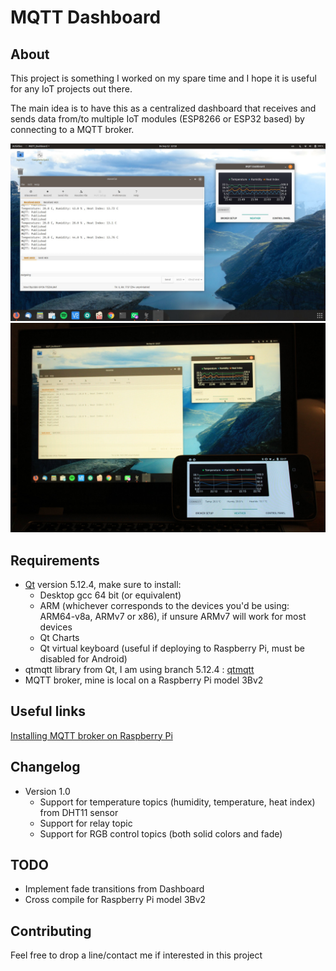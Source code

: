 # MQTT Dashboard
## About
This project is something I worked on my spare time and I hope it is useful for any IoT projects out there.

The main idea is to have this as a centralized dashboard that receives and sends data from/to multiple IoT modules (ESP8266 or ESP32 based) by connecting to a MQTT broker.

![Desktop](images/Desktop.jpg)
![Desktop](images/Desktop_Android.jpg)

## Requirements
+ [Qt](https://www.qt.io/) version 5.12.4, make sure to install:
  + Desktop gcc 64 bit (or equivalent)
  + ARM (whichever corresponds to the devices you'd be using: ARM64-v8a, ARMv7 or x86), if unsure ARMv7 will work for most devices
  + Qt Charts
  + Qt virtual keyboard (useful if deploying to Raspberry Pi, must be disabled for Android)
+ qtmqtt library from Qt, I am using branch 5.12.4 : [qtmqtt](https://github.com/qt/qtmqtt/tree/5.12.4)
+ MQTT broker, mine is local on a Raspberry Pi model 3Bv2

## Useful links
[Installing MQTT broker on Raspberry Pi](https://www.instructables.com/id/Installing-MQTT-BrokerMosquitto-on-Raspberry-Pi/)

## Changelog
+ Version 1.0
  + Support for temperature topics (humidity, temperature, heat index) from DHT11 sensor
  + Support for relay topic
  + Support for RGB control topics (both solid colors and fade)

## TODO
+ Implement fade transitions from Dashboard
+ Cross compile for Raspberry Pi model 3Bv2

## Contributing
Feel free to drop a line/contact me if interested in this project